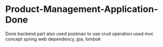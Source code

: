 # Product-Management-Application-Done
Done backend part also used postman to use crud operation used mvc concept spring web dependency, jpa, lombok 
